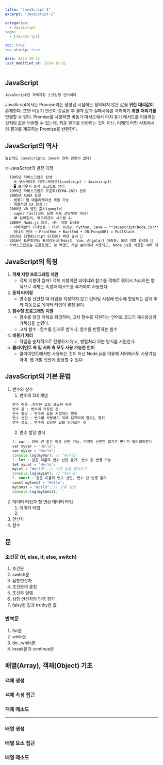 ```yaml
---
title: "JavaScript-1"
excerpt: "JavaScript-1"

categories:
  - JavaScript
tags:
  - [JavaScript]

toc: true
toc_sticky: true

date: 2024-10-31
last_modified_at: 2024-10-31
---
```


## JavaScript

    JavaScript란 객체지향 스크립팅 언어이다

JavaScript에서는 Promise라는 생성된 시점에는 정의되지 않은 값을 **위한** **대리값이** 존재한다.
또한 비동기 연산이 종료된 후 결과 값과 실패사유를 처리하기 **위한** **처리기를** 연결할 수 있다.
Promise를 사용하면 비동기 메서드에서 마치 동기 메서드를 이용하는 것처럼 값을 반환할 수 있는데, 최종 결과를 반환하는 것이 아닌, 미래의 어떤 시점에서의 결과를 제공하는 Promise를 반환한다.

## JavaScript의 역사

    놀랍게도 JavaScript는 Java와 전혀 관련이 없다!

⚙️ JavaScript의 발전 과정

```markdown
- 1995년 자바스크립트 탄생
  - 🌐 넷스케이프 커뮤니케이션(LiveScript → Javascript)
  - 🖥️ 브라우저 동작 스크립트 언어
- 1999년 자바스크립트 표준화(ECMA-262) 완료
- 2005년 AJAX 등장
  - 비동기 웹 애플리케이션 개발 가능
  - 폭발적인 UX 향상 🚀
- 2008년 V8 엔진 출시(google)
  - super fast(코드 실행 속도 상당부분 개선)
  - 🛠️ 컴파일러, 메모리관리 시스템 👍
- 2009년 Node.js 등장, 서버 개발 활성화
  - 서버개발의 지각변동 : PHP, Ruby, Python, Java → **Javascript(Node.js)**
  - 하나의 언어 → FrontEnd + BackEnd + DB(MongoDB) = FullStack
- 2015년 ECMAScript 6(ES6) 버전 출시 🚀
- 2016년 프론트엔드 프레임워크(React, Vue, Angular) 대중화, SPA 개발 활성화 🌟
- 자바스크립트는 프론트엔드 및 백엔드 개발 분야에서 사용되고, Node.js를 이용한 서버 개발 또한 가능하다.
```

## JavaScript의 특징

1. **객체 지향 프로그래밍 지원**
   - 객체 지향이 뭘까?
     객체 지향이란 데이터와 함수를 객체로 묶어서 처리하는 방식으로 객체는 속성과 매소드를 추가하여 사용한다.
2. **동적 타이핑**
   - 변수를 선언할 때 타입을 지정하지 않고 런타임 시점에 변수에 할당되는 값에 따라 자동으로 데이터 타입이 결정 된다.
3. **함수형 프로그래밍 지원**
   - 함수를 일급 객체로 취급하며, 고차 함수를 지원하는 언어로 코드의 재사용성과 가독성을 높였다.
   - 고차 함수 : 함수를 인자로 받거나, 함수를 반환하는 함수
4. **비동기 처리**
   - 작업을 순차적으로 진행하지 않고, 병렬처리 하는 방식을 지원한다.
5. **클라이언트 측 및 서버 측 모두 사용 가능한 언어**
   - 클라이언트에서만 사용되는 것이 아닌 Node.js를 이용해 서버에서도 사용가능하여, 웹 개발 전반에 활용할 수 있다.

## JavaScript의 기본 문법

1. 변수와 상수
   1. 변수의 5대 개념
   ```markdown
   변수 이름 :저장된 값의 고유한 이름
   변수 값 : 변수에 저장된 값
   변수 할당 : 변수에 값을 저장하는 행위
   변수 선언 : 변수를 사용하기 위해 컴퓨터에 알리는 행위
   변수 참조 : 변수에 할당된 값을 읽어오는 것
   ```
   2. 변수 할당 방식
   ````javascript
   1. var : 여러 번 같은 이름 선언 가능, 마지막 선언한 값으로 변수가 덮어씌워진다.
   var myVar = "Hello";
   var myVar = "World";
   console.log(myVar); // "World"
   2. let : 같은 이름의 변수 선언 불가, 변수 값 변경 가능
   let myLet = "Hello";
   myLet = "World"; // 기존 값을 덮어쓰기
   console.log(myLet); // "World"
   3. const : 같은 이름의 변수 선언, 변수 값 변경 불가
   const myConst = "Hello";
   myConst = "World"; // 오류 발생
   console.log(myConst);```
   ````
2. 데이터 타입과 형 변환
   데이터 타입
   1. 데이터 타입
   2.
3. 연산자
4. 함수

## 문

### 조건문 (if, else, if, else, switch)

1. 조건문
2. switch문
3. 삼항연산자
4. 조건문의 중첩
5. 조건부 실행
6. 삼항 연산자와 단축 평가
7. falsy한 값과 truthy한 값

### 반복문

1. for문
2. while문
3. do...while문
4. break문과 continue문

## 배열(Array), 객체(Object) 기초

### 객체 생성

### 객체 속성 접근

### 객체 메소드

---

### 배열 생성

### 배열 요소 접근

### 배열 메소드
